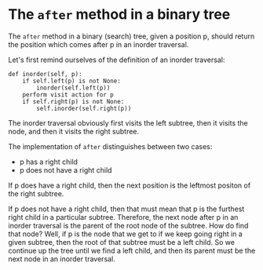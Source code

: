 # The `after` method in a binary tree


The `after` method in a binary (search) tree, given a position p, should return the position which comes after p in an inorder traversal.

Let's first remind ourselves of the definition of an inorder traversal:

```
def inorder(self, p):
    if self.left(p) is not None:
        inorder(self.left(p))
    perform visit action for p
    if self.right(p) is not None:
        self.inorder(self.right(p))
```

The inorder traversal obviously first visits the left subtree, then it visits the node, and then it visits the right subtree.

The implementation of `after` distinguishes between two cases:

- p has a right child 
- p does not have a right child

If p does have a right child, then the next position is the leftmost positon of the right subtree.

If p does not have a right child, then that must mean that p is the furthest right child in a particular subtree. Therefore, the next node after p in an inorder traversal is the parent of the root node of the subtree. How do find that node? Well, if p is the node that we get to if we keep going right in a given subtree, then the root of that subtree must be a left child. So we continue up the tree until we find a left child, and then its parent must be the next node in an inorder traversal.
